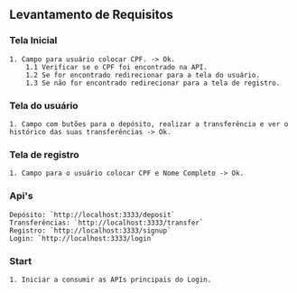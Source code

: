 ## Levantamento de Requisitos

### Tela Inicial

    1. Campo para usuário colocar CPF. -> Ok.
        1.1 Verificar se o CPF foi encontrado na API.
        1.2 Se for encontrado redirecionar para a tela do usuário.
        1.3 Se não for encontrado redirecionar para a tela de registro.

### Tela do usuário

    1. Campo com butões para o depósito, realizar a transferência e ver o histórico das suas transferências -> Ok.

### Tela de registro

    1. Campo para o usuário colocar CPF e Nome Completo -> Ok.

### Api's

    Depósito: `http://localhost:3333/deposit`
    Transferências: `http://localhost:3333/transfer`
    Registro: `http://localhost:3333/signup`
    Login: `http://localhost:3333/login`

### Start

    1. Iniciar a consumir as APIs principais do Login.
